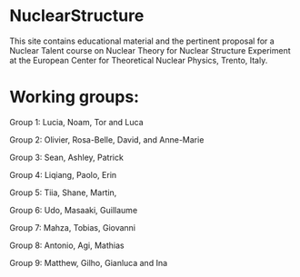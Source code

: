 # NuclearStructure
This site contains educational material and the pertinent proposal for a Nuclear Talent course on Nuclear Theory for Nuclear Structure Experiment at the European Center for Theoretical Nuclear Physics, Trento, Italy.
# Working groups: 
Group 1: Lucia, Noam, Tor and Luca

Group 2: Olivier, Rosa-Belle, David, and Anne-Marie

Group 3: Sean, Ashley, Patrick

Group 4: Liqiang, Paolo, Erin

Group 5: Tiia, Shane, Martin, 

Group 6: Udo, Masaaki, Guillaume

Group 7: Mahza, Tobias, Giovanni

Group 8: Antonio, Agi, Mathias

Group 9: Matthew, Gilho, Gianluca and Ina
